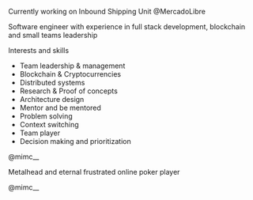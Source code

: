 Currently working on Inbound Shipping Unit @MercadoLibre

Software engineer with experience in full stack development, blockchain and small teams leadership

Interests and skills

- Team leadership & management
- Blockchain & Cryptocurrencies
- Distributed systems
- Research & Proof of concepts
- Architecture design
- Mentor and be mentored
- Problem solving
- Context switching
- Team player
- Decision making and prioritization

@mimc__

Metalhead and eternal frustrated online poker player

@mimc__

